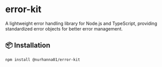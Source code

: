 # error-kit

A lightweight error handling library for Node.js and TypeScript, providing standardized error objects for better error management.

## 📦 Installation

```bash
npm install @nurhanna01/error-kit
```
